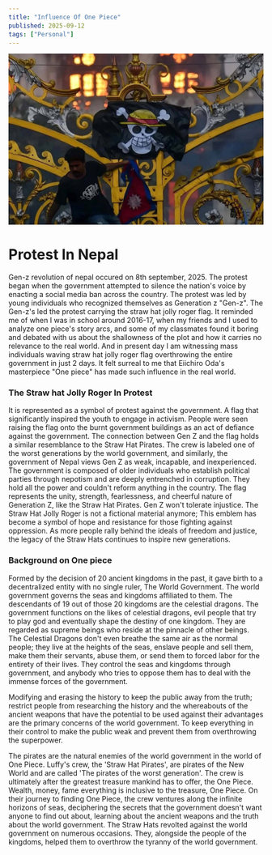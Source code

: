 ```yaml
---
title: "Influence Of One Piece"
published: 2025-09-12
tags: ["Personal"]
---
```

![executive office government of nepal](./_images/protest-picture-singhadurbar.jpeg)

# Protest In Nepal
Gen-z revolution of nepal occured on 8th september, 2025. The protest began when the government attempted to silence the nation's voice by enacting a social media ban across the country. The protest was led by young individuals who recognized themselves as Generation z "Gen-z". The Gen-z's led the protest carrying the straw hat jolly roger flag. It reminded me of when I was in school around 2016-17, when my friends and I used to analyze one piece's story arcs, and some of my classmates found it boring and debated with us about the shallowness of the plot and how it carries no relevance to the real world. And in present day I am witnessing mass individuals waving straw hat jolly roger flag overthrowing the entire government in just 2 days. It felt surreal to me that Eiichiro Oda's masterpiece "One piece" has made such influence in the real world.

### The Straw hat Jolly Roger In Protest

It is represented as a symbol of protest against the government. A flag that significantly inspired the youth to engage in activism. People were seen raising the flag onto the burnt government buildings as an act of defiance against the government. The connection between Gen Z and the flag holds a similar resemblance to the Straw Hat Pirates. The crew is labeled one of the worst generations by the world government, and similarly, the government of Nepal views Gen Z as weak, incapable, and inexperienced. The government is composed of older individuals who establish political parties through nepotism and are deeply entrenched in corruption. They hold all the power and couldn't reform anything in the country. The flag represents the unity, strength, fearlessness, and cheerful nature of Generation Z, like the Straw Hat Pirates. Gen Z won't tolerate injustice. The Straw Hat Jolly Roger is not a fictional material anymore; This emblem has become a symbol of hope and resistance for those fighting against oppression. As more people rally behind the ideals of freedom and justice, the legacy of the Straw Hats continues to inspire new generations.

### Background on One piece

Formed by the decision of 20 ancient kingdoms in the past, it gave birth to a decentralized entity with no single ruler, The World Government. The world government governs the seas and kingdoms affiliated to them. The descendants of 19 out of those 20 kingdoms are the celestial dragons. The government functions on the likes of celestial dragons, evil people that try to play god and eventually shape the destiny of one kingdom. They are regarded as supreme beings who reside at the pinnacle of other beings. The Celestial Dragons don't even breathe the same air as the normal people; they live at the heights of the seas, enslave people and sell them, make them their servants, abuse them, or send them to forced labor for the entirety of their lives. They control the seas and kingdoms through government, and anybody who tries to oppose them has to deal with the immense forces of the government.

Modifying and erasing the history to keep the public away from the truth; restrict people from researching the history and the whereabouts of the ancient weapons that have the potential to be used against their advantages are the primary concerns of the world government. To keep everything in their control to make the public weak and prevent them from overthrowing the superpower.

The pirates are the natural enemies of the world government in the world of One Piece. Luffy's crew, the 'Straw Hat Pirates', are pirates of the New World and are called 'The pirates of the worst generation'. The crew is ultimately after the greatest treasure mankind has to offer, the One Piece. Wealth, money, fame everything is inclusive to the treasure, One Piece. On their journey to finding One Piece, the crew ventures along the infinite horizons of seas, deciphering the secrets that the government doesn't want anyone to find out about, learning about the ancient weapons and the truth about the world government. The Straw Hats revolted against the world government on numerous occasions. They, alongside the people of the kingdoms, helped them to overthrow the tyranny of the world government.